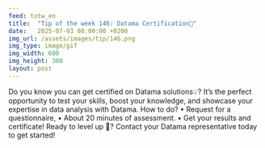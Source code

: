 ```yaml
---
feed: totw_en
title:  "Tip of the week 146: Datama Certification🏅"
date:   2025-07-03 08:00:00 +0200
img_url: /assets/images/tip/146.png
img_type: image/gif
img_width: 600
img_height: 300
layout: post
---
```


Do you know you can get certified on Datama solutions💡?
It’s the perfect opportunity to test your skills, boost your knowledge, and showcase your expertise in data analysis with Datama.
How to do?
• Request for a questionnaire, 
• About 20 minutes of assessment.
• Get your results and certificate!
Ready to level up 👀?
Contact your Datama representative today to get started!
